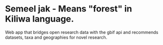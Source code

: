 # Semeel jak - Means "forest" in Kiliwa language.

Web app that bridges open research data with the gbif api and recommends datasets, taxa and geographies for novel research.
